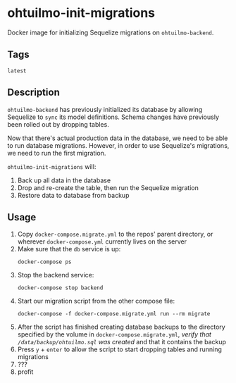 # ohtuilmo-init-migrations

Docker image for initializing Sequelize migrations on `ohtuilmo-backend`.

## Tags

`latest`

## Description

`ohtuilmo-backend` has previously initialized its database by allowing
Sequelize to `sync` its model definitions. Schema changes have previously
been rolled out by dropping tables.

Now that there's actual production data in the database, we need to be able to
run database migrations. However, in order to use Sequelize's migrations, we
need to run the first migration.

`ohtuilmo-init-migrations` will:

1. Back up all data in the database
2. Drop and re-create the table, then run the Sequelize migration
3. Restore data to database from backup

## Usage

1. Copy `docker-compose.migrate.yml` to the repos' parent directory, or wherever
   `docker-compose.yml` currently lives on the server
2. Make sure that the `db` service is up:
   ```
   docker-compose ps
   ```
3. Stop the backend service:
   ```
   docker-compose stop backend
   ```
4. Start our migration script from the other compose file:
   ```
   docker-compose -f docker-compose.migrate.yml run --rm migrate
   ```
5. After the script has finished creating database backups to the directory specified by the volume in `docker-compose.migrate.yml`, _verify that `/data/backup/ohtuilmo.sql` was created_ and that it contains the backup
6. Press `y` + `enter` to allow the script to start dropping tables and running migrations
7. ???
8. profit
